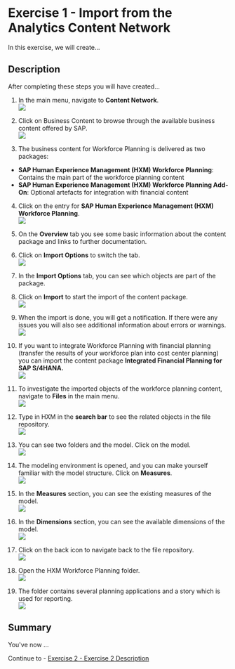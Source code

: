 # Exercise 1 - Import from the Analytics Content Network

In this exercise, we will create...

## Description

After completing these steps you will have created...

1. In the main menu, navigate to **Content Network**.
<br>![](/exercises/ex1/images/01_0001.png)

2. Click on Business Content to browse through the available business content offered by SAP.
<br>![](/exercises/ex1/images/01_0002.png)

3.	The business content for Workforce Planning is delivered as two packages:
  - **SAP Human Experience Management (HXM) Workforce Planning**: Contains the main part of the workforce planning content
  - **SAP Human Experience Management (HXM) Workforce Planning Add-On**: Optional artefacts for integration with financial content 
4.	Click on the entry for **SAP Human Experience Management (HXM) Workforce Planning**.
<br>![](/exercises/ex1/images/01_0003.png)

5. On the **Overview** tab you see some basic information about the content package and links to further documentation.
6. Click on **Import Options** to switch the tab.
<br>![](/exercises/ex1/images/01_0004.png)

7. In the **Import Options** tab, you can see which objects are part of the package.
8. Click on **Import** to start the import of the content package.
<br>![](/exercises/ex1/images/01_0005.png)

9. When the import is done, you will get a notification. If there were any issues you will also see additional information about errors or warnings.
<br>![](/exercises/ex1/images/01_0006.png)

10. If you want to integrate Workforce Planning with financial planning (transfer the results of your workforce plan into cost center planning) you can import the content package **Integrated Financial Planning for SAP S/4HANA.**
<br>![](/exercises/ex1/images/01_0007.png)
11. To investigate the imported objects of the workforce planning content, navigate to **Files** in the main menu.
<br>![](/exercises/ex1/images/01_0008.png)

12. Type in HXM in the **search bar** to see the related objects in the file repository.
<br>![](/exercises/ex1/images/01_0009.png)

13. You can see two folders and the model. Click on the model.
<br>![](/exercises/ex1/images/01_0010.png)
14.	The modeling environment is opened, and you can make yourself familiar with the model structure. Click on **Measures**.
<br>![](/exercises/ex1/images/01_0011.png)

15.	In the **Measures** section, you can see the existing measures of the model.
<br>![](/exercises/ex1/images/01_0012.png)

16.	In the **Dimensions** section, you can see the available dimensions of the model.
<br>![](/exercises/ex1/images/01_0013.png)
17.	Click on the back icon to navigate back to the file repository.
<br>![](/exercises/ex1/images/01_0014.png)

18. Open the HXM Workforce Planning folder.
<br>![](/exercises/ex1/images/01_0015.png)
19.	The folder contains several planning applications and a story which is used for reporting.
<br>![](/exercises/ex1/images/01_0016.png)

## Summary

You've now ...

Continue to - [Exercise 2 - Exercise 2 Description](../ex2/README.md)

